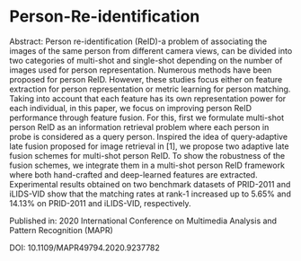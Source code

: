 # Person-Re-identification
Abstract:
Person re-identification (ReID)-a problem of associating the images of the same person from different camera views, can be divided into two categories of multi-shot and single-shot depending on the number of images used for person representation. Numerous methods have been proposed for person ReID. However, these studies focus either on feature extraction for person representation or metric learning for person matching. Taking into account that each feature has its own representation power for each individual, in this paper, we focus on improving person ReID performance through feature fusion. For this, first we formulate multi-shot person ReID as an information retrieval problem where each person in probe is considered as a query person. Inspired the idea of query-adaptive late fusion proposed for image retrieval in [1], we propose two adaptive late fusion schemes for multi-shot person ReID. To show the robustness of the fusion schemes, we integrate them in a multi-shot person ReID framework where both hand-crafted and deep-learned features are extracted. Experimental results obtained on two benchmark datasets of PRID-2011 and iLIDS-VID show that the matching rates at rank-1 increased up to 5.65% and 14.13% on PRID-2011 and iLIDS-VID, respectively.

Published in: 2020 International Conference on Multimedia Analysis and Pattern Recognition (MAPR)


DOI: 10.1109/MAPR49794.2020.9237782
